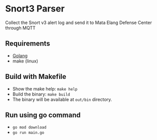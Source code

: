 # Snort3 Parser

Collect the Snort v3 alert log and send it to Mata Elang Defense Center through MQTT

## Requirements
 - [Golang](https://go.dev/dl)
 - make (linux)

## Build with Makefile
 - Show the make help: `make help`
 - Build the binary: `make build`
 - The binary will be available at `out/bin` directory.

## Run using go command
 - `go mod download`
 - `go run main.go`
